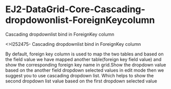 # EJ2-DataGrid-Core-Cascading-dropdowonlist-ForeignKeycolumn
Cascading dropdownlist bind in ForeignKey column

<>I252475- Cascading dropdownlist bind in ForeignKey column 

By default, foreign key column is used to map the two tables and based on the field value we have mapped another table(foreign key field value) and show the corresponding foreign key name in grid.Show the dropdown value based on the another
 field dropdown selected values in edit mode then we suggest you to use cascading dropdown list. Which helps to show the second dropdown list value based on the first dropdown selected value
